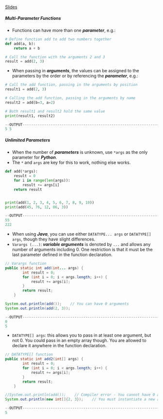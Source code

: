 [Slides](https://ele.exeter.ac.uk/pluginfile.php/5248945/mod_resource/content/3/Week3_L2.pdf)


##### Multi-Parameter Functions
 - Functions can have more than one ***parameter***, e.g.:
```python
# Define function add to add two numbers together
def add(a, b):
	return a + b

# Call the function with the arguments 2 and 3
result = add(2, 3)
```
 - When passing in ***arguments***, the values can be assigned to the parameters by the order or by referencing the ***parameter***, e.g.:
```python
# Call the add function, passing in the arguments by position
result1 = add(2, 3)

# Calling the add function, passing in the arguments by name
result2 = add(b=3, a=2)

# Both result1 and result2 hold the same value
print(result1, result2)

--OUTPUT-------------------------------------------------------------------------
5 5
```


##### Unlimited Parameters
 - When the number of ***parameters*** is unknown, use `*args` as the only parameter for ***Python***.
 - The `*` and `args` are key for this to work, nothing else works.
```python
def add(*args):
    result = 0
    for i in range(len(args)):
        result += args[i]
    return result


print(add(1, 2, 3, 4, 5, 6, 7, 8, 9, 10))
print(add(45, 76, 12, 86, 3))

--OUTPUT-------------------------------------------------------------------------
55
222
```
 - When using ***Java***, you can use either `DATATYPE... args` or `DATATYPE[] args`, though they have slight differences.
 - `Varargs (...)`: ***variable arguments*** is denoted by `...` and allows any number of arguments including 0. One restriction is that it must be the last parameter defined in the function declaration.
```java
// Varargs function
public static int add(int... args) {
        int result = 0;
        for (int i = 0; i < args.length; i++) {
            result += args[i];
        }
        return result;
    }

System.out.println(add());    // You can have 0 arguments
System.out.println(add(2, 3));

--OUTPUT-------------------------------------------------------------------------
0
5
```
 - `DATATYPE[] args`: this allows you to pass in at least one argument, but not 0. You could pass in an empty array though. You are allowed to declare it anywhere in the function declaration.
```java
// DATATYPE[] function
public static int add2(int[] args) {
        int result = 0;
        for (int i = 0; i < args.length; i++) {
            result += args[i];
        }
        return result;
    }

//System.out.println(add());    // Compiler error - You cannot have 0 arguments
System.out.println(new int[]{2, 3});    // You must instantiate a new array or                                                pass in an existing one

--OUTPUT-------------------------------------------------------------------------
5
```









